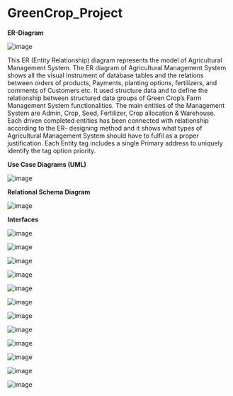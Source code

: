 # GreenCrop_Project

<b>ER-Diagram</b>

![image](https://user-images.githubusercontent.com/69201980/120165078-d399ae80-c218-11eb-81a6-cbcf297df3a8.png)

This ER (Entity Relationship) diagram represents the model of Agricultural Management System. The ER diagram of Agricultural Management System shows all the visual instrument of database tables and the relations between orders of products, Payments, planting options, fertilizers, and comments of Customers etc. It used structure data and to define the relationship between structured data groups of Green Crop’s Farm Management System functionalities. The main entities of the Management System are Admin, Crop, Seed, Fertilizer, Crop allocation & Warehouse. 
Each driven completed entities has been connected with relationship according to the ER- designing method and it shows what types of Agricultural Management System should have to fulfil as a proper justification. Each Entity tag includes a single Primary address to uniquely identify the tag option priority.

<b>Use Case Diagrams (UML)</b>

![image](https://user-images.githubusercontent.com/69201980/120165200-f330d700-c218-11eb-81cd-fb932da6a342.png)

<b>Relational Schema Diagram</b>

![image](https://user-images.githubusercontent.com/69201980/120165357-1eb3c180-c219-11eb-8379-ea36610139ca.png)



<b>Interfaces</b>

![image](https://user-images.githubusercontent.com/69201980/120165577-5884c800-c219-11eb-94ae-aa4cb24af9c9.png)


![image](https://user-images.githubusercontent.com/69201980/120165597-5c184f00-c219-11eb-9211-bce5e44e2f80.png)


![image](https://user-images.githubusercontent.com/69201980/120165612-5f133f80-c219-11eb-843d-98cd72001fab.png)


![image](https://user-images.githubusercontent.com/69201980/120165628-62a6c680-c219-11eb-8c06-256e648b87a2.png)


![image](https://user-images.githubusercontent.com/69201980/120165650-66d2e400-c219-11eb-9fc6-b84c7fdba4ed.png)


![image](https://user-images.githubusercontent.com/69201980/120165658-6a666b00-c219-11eb-9192-9e512a301367.png)


![image](https://user-images.githubusercontent.com/69201980/120165671-6d615b80-c219-11eb-8257-7305944707ad.png)


![image](https://user-images.githubusercontent.com/69201980/120165680-70f4e280-c219-11eb-875b-afb27ccd6a8e.png)


![image](https://user-images.githubusercontent.com/69201980/120165694-74886980-c219-11eb-8641-04f9786448de.png)


![image](https://user-images.githubusercontent.com/69201980/120165710-77835a00-c219-11eb-9374-866d0a315d35.png)


![image](https://user-images.githubusercontent.com/69201980/120165723-7a7e4a80-c219-11eb-8f60-e2a165bd65ee.png)


![image](https://user-images.githubusercontent.com/69201980/120165739-7d793b00-c219-11eb-9f7b-d1e5e33291db.png)







